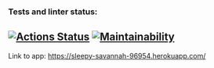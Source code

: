 ### Tests and linter status:
[![Actions Status](https://github.com/zavr1k/python-project-lvl4/workflows/hexlet-check/badge.svg)](https://github.com/zavr1k/python-project-lvl4/actions)
[![Maintainability](https://api.codeclimate.com/v1/badges/3b3f9f4c27b10d548a05/maintainability)](https://codeclimate.com/github/zavr1k/python-project-lvl4/maintainability)
---
Link to app: https://sleepy-savannah-96954.herokuapp.com/